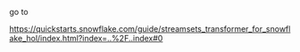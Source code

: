 go to 

https://quickstarts.snowflake.com/guide/streamsets_transformer_for_snowflake_hol/index.html?index=..%2F..index#0

